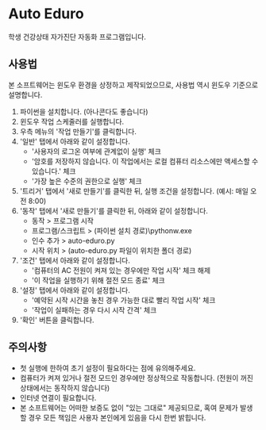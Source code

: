 # Auto Eduro
학생 건강상태 자가진단 자동화 프로그램입니다.
## 사용법
본 소프트웨어는 윈도우 환경을 상정하고 제작되었으므로, 사용법 역시 윈도우 기준으로 설명합니다.
1. 파이썬을 설치합니다. (아나콘다도 좋습니다)
2. 윈도우 작업 스케줄러를 실행합니다.
3. 우측 메뉴의 '작업 만들기'를 클릭합니다.
4. '일반' 탭에서 아래와 같이 설정합니다.
    * '사용자의 로그온 여부에 관계없이 실행' 체크
    * '암호를 저장하지 않습니다. 이 작업에서는 로컬 컴퓨터 리소스에만 액세스할 수 있습니다.' 체크
    * '가장 높은 수준의 권한으로 실행' 체크
5. '트리거' 탭에서 '새로 만들기'를 클릭한 뒤, 실행 조건을 설정합니다. (예시: 매일 오전 8:00)
6. '동작' 탭에서 '새로 만들기'를 클릭한 뒤, 아래와 같이 설정합니다.
    * 동작 > 프로그램 시작
    * 프로그램/스크립트 > (파이썬 설치 경로)\pythonw.exe
    * 인수 추가 > auto-eduro.py
    * 시작 위치 > (auto-eduro.py 파일이 위치한 폴더 경로)
7. '조건' 탭에서 아래와 같이 설정합니다.
    * '컴퓨터의 AC 전원이 켜져 있는 경우에만 작업 시작' 체크 해제
    * '이 작업을 실행하기 위해 절전 모드 종료' 체크
8. '설정' 탭에서 아래와 같이 설정합니다.
    * '예약된 시작 시간을 놓친 경우 가능한 대로 빨리 작업 시작' 체크
    * '작업이 실패하는 경우 다시 시작 간격' 체크
9. '확인' 버튼을 클릭합니다.
## 주의사항
* 첫 실행에 한하여 초기 설정이 필요하다는 점에 유의해주세요.
* 컴퓨터가 켜져 있거나 절전 모드인 경우에만 정상적으로 작동합니다. (전원이 꺼진 상태에서는 동작하지 않습니다)
* 인터넷 연결이 필요합니다.
* 본 소프트웨어는 어떠한 보증도 없이 "있는 그대로" 제공되므로, 혹여 문제가 발생할 경우 모든 책임은 사용자 본인에게 있음을 다시 한번 밝힙니다.
